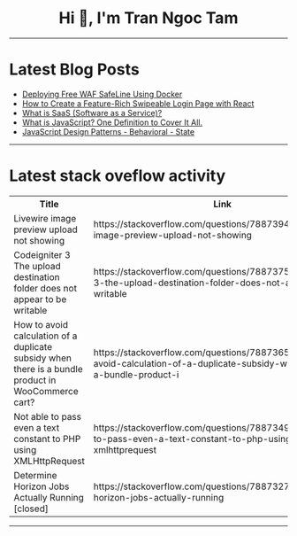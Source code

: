 <h1 align="center">Hi 👋, I'm Tran Ngoc Tam</h1>

---

# Latest Blog Posts 
<!-- BLOG-POST-LIST:START -->
- [Deploying Free WAF SafeLine Using Docker](https://dev.to/sherbertill6/deploying-free-waf-safeline-using-docker-12ng)
- [How to Create a Feature-Rich Swipeable Login Page with React](https://dev.to/shanu001x/how-to-create-a-feature-rich-swipeable-login-page-with-react-547m)
- [What is SaaS &lpar;Software as a Service&rpar;?](https://dev.to/clouddefenseai/what-is-saas-software-as-a-service-3m7j)
- [What is JavaScript? One Definition to Cover It All.](https://dev.to/thesanjeevsharma/what-is-javascript-one-definition-to-cover-it-all-43l2)
- [JavaScript Design Patterns - Behavioral - State](https://dev.to/nhannguyendevjs/javascript-design-patterns-behavioral-state-3e9b)
<!-- BLOG-POST-LIST:END -->

---

# Latest stack oveflow activity
<table>
  <tr><th>Title</th><th>Link</th></tr>
  <!-- STACKOVERFLOW:START --><tr><td>Livewire image preview upload not showing</td><td>https://stackoverflow.com/questions/78873948/livewire-image-preview-upload-not-showing</td></tr><tr><td>Codeigniter 3 The upload destination folder does not appear to be writable</td><td>https://stackoverflow.com/questions/78873752/codeigniter-3-the-upload-destination-folder-does-not-appear-to-be-writable</td></tr><tr><td>How to avoid calculation of a duplicate subsidy when there is a bundle product in WooCommerce cart?</td><td>https://stackoverflow.com/questions/78873650/how-to-avoid-calculation-of-a-duplicate-subsidy-when-there-is-a-bundle-product-i</td></tr><tr><td>Not able to pass even a text constant to PHP using XMLHttpRequest</td><td>https://stackoverflow.com/questions/78873496/not-able-to-pass-even-a-text-constant-to-php-using-xmlhttprequest</td></tr><tr><td>Determine Horizon Jobs Actually Running [closed]</td><td>https://stackoverflow.com/questions/78873279/determine-horizon-jobs-actually-running</td></tr><!-- STACKOVERFLOW:END -->
</table>

---


